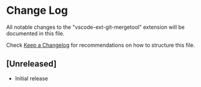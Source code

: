 # Change Log
All notable changes to the "vscode-ext-git-mergetool" extension will be documented in this file.

Check [Keep a Changelog](http://keepachangelog.com/) for recommendations on how to structure this file.

## [Unreleased]
- Initial release